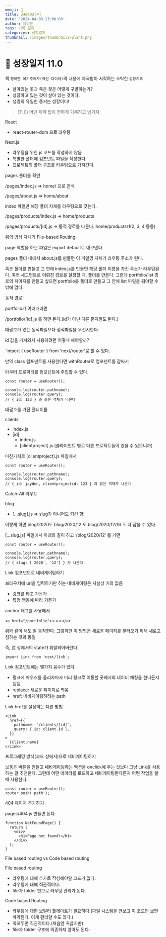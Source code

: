 ```yaml
---
emoji: 🌱
title: 240403(수)
date: '2024-04-03 23:00:00'
author: 제이든
tags: 기록 일지
categories: 성장일지
thumbnail: /images/thumbnails/plant.png
---
```


# 🌱 성장일지 11.0

책 `행복한 이기주의자(웨인 다이어)`의 내용에 자극받아 시작하는 소박한 `성장기록`

- 살아있는 꽃과 죽은 꽃은 어떻게 구별하는가?
- 성장하고 있는 것이 살아 있는 것이다.
- 생명의 유일한 증거는 성장이다!

> (11.0) 어떤 제약 없이 편하게 기록하고 남기자.

React

- react-router-dom 으로 라우팅

Next.js

- 라우팅을 위한 js 코드를 작성하지 않음
- 특별한 폴더에 컴포넌트 파일을 작성한다.
- 프로젝트의 폴더 구조를 라우팅으로 가져간다.

pages 폴더를 확인

/pages/index.js ⇒ home/ 으로 인식

/pages/about.js ⇒ home/about

index 파일만 해당 폴더 자체를 라우팅으로 갖는다.

/pages/products/index.js ⇒ home/products

/pages/products/[id].js ⇒ 동적 경로를 다룬다. home/products/1(2, 3, 4 등등)

위의 방식 자체가 File-based Routing

page 역할을 하는 파일은 export default로 내보낸다.

pages 폴더 내에서 about.js를 만들면 이 파일명 자체가 라우팅 주소가 된다.

혹은 폴더를 만들고 그 안에 index.js를 만들면 해당 폴더 이름을 가진 주소가 라우팅된다. 여러 세그먼트로 이뤄진 경로를 설정할 때, 폴더를 만든다. 그런데 portfolio/list 경로의 페이지를 만들고 싶으면 portfolio를 폴더로 만들고 그 안에 list 파일을 둬야할 수 밖에 없다.

동적 경로!

portfolio가 여러개라면

/portfolio/[id].js 를 하면 된다.(id가 아닌 다른 문자열도 된다.)

대괄호가 있는 동적파일보다 정적파일을 우선시한다.

id 값을 가져와서 사용하려면 어떻게 해야할까?

`import { useRouter } from 'next/router'로 할 수 있다.

만약 class 컴포넌트를 사용한다면 withRouter로 컴포넌트를 감싸서

라우터 프로퍼티를 컴포넌트에 주입할 수 있다.

```tsx
const router = useRouter();

console.log(router.pathname);
console.log(router.query);
// { id: 123 } 과 같은 객체가 나온다
```

대괄호를 가진 폴더이름

clients

- index.js
- [id]
  - index.js
  - [clientproject].js (클라이언트 별로 다른 프로젝트들이 있을 수 있으니까)

마찬가지로 [clientproject].js 파일에서

```tsx
const router = useRouter();

console.log(router.pathname);
console.log(router.query);
// { id: jayden, clientprojectid: 123 } 과 같은 객체가 나온다
```

Catch-All 라우트

blog

- […slug].js ⇒ slug가 아니어도 되긴 함!

이렇게 하면 blog/2020도 blog/2020/12 도 blog/2020/12/16 도 다 잡을 수 있다.

[…slug.js] 파일에서 아래와 같이 하고 ‘/blog/2020/12’ 를 가면

```tsx
const router = useRouter();

console.log(router.pathname);
console.log(router.query);
// { slug: ['2020', '12'] } 가 나온다.
```

Link 컴포넌트로 네비게이팅하기

브라우저에 url을 입력하기만 하는 네비게이팅은 사실상 거의 없음

- 링크를 타고 가든가
- 특정 행동에 따라 가든가

anchor 태그를 사용해서

```tsx
<a href="/portfolio">ㅎㅎㅎ</a>
```

위와 같이 해도 잘 동작한다. 그렇지만 이 방법은 새로운 페이지를 불러오기 위해 새로고침하는 것과 동일

즉, 앱 상에서의 state가 휘발되어버린다.

```tsx
import Link from 'next/link';
```

Link 컴포넌트에는 몇가지 꼼수가 있다.

- 링크에 마우스를 올리자마자 미리 링크로 이동할 곳에서의 데이터 패칭을 한다든지 등등
- replace: 새로운 페이지로 띄움
- href: 네비게이팅하려는 path

Link href를 설정하는 다른 방법

```tsx
<Link
  href={{
    pathname: '/clients/[id]',
    query: { id: client.id },
  }}
>
  {client.name}
</Link>
```

프로그래밍 방식(코드 상에서)으로 네비게이팅하기

보통은 버튼을 만들고 네비게이팅하는 액션을 onclick에 주는 것보다 그냥 Link를 사용하는 걸 추천한다. 그런데 어떤 데이터를 로드하고 네비게이팅한다든지 어떤 작업을 할 때 사용한다.

```tsx
const router = useRouter();
router.push('path');
```

404 페이지 추가하기

pages/404.js 만들면 된다.

```tsx
function NotFoundPage() {
  return (
    <div>
      <h1>Page not found!</h1>
    </div>
  );
}
```

File based routing vs Code based routing

File based routing

- 라우팅에 대해 추가로 작성해야할 코드가 없다.
- 라우팅에 대해 직관적이다.
- file과 folder 만으로 라우팅 관리가 된다.

Code based Routing

- 라우팅에 대한 보일러 플레이트가 필요하다.(파일 시스템을 안보고 이 코드만 보면 파악된다. 이게 편리할 수도 있다.)
- 익혀두면 직관적이다.(처음엔 귀찮지만)
- file과 folder 구조에 의존하지 않아도 된다.
